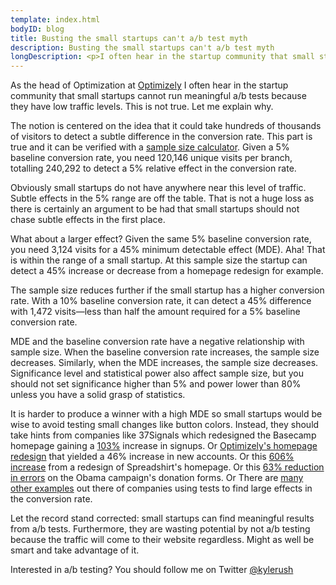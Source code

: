 ```yaml
---
template: index.html
bodyID: blog
title: Busting the small startups can't a/b test myth
description: Busting the small startups can't a/b test myth
longDescription: <p>I often hear in the startup community that small startups can't a/b test. While it's true that small startups can't detect subtle changes in the conversion rate, there is still a lot of value for small startups to a/b test.
---
```

As the head of Optimization at <a target="_blank" href="https://www.optimizely.com">Optimizely</a> I often hear in the startup community that small startups cannot run meaningful a/b tests because they have low traffic levels. This is not true. Let me explain why.

The notion is centered on the idea that it could take hundreds of thousands of visitors to detect a subtle difference in the conversion rate. This part is true and it can be verified with a <a href="http://www.evanmiller.org/ab-testing/sample-size.html" target="_blank">sample size calculator</a>. Given a 5% baseline conversion rate, you need 120,146 unique visits per branch, totalling 240,292 to detect a 5% relative effect in the conversion rate.

Obviously small startups do not have anywhere near this level of traffic. Subtle effects in the 5% range are off the table. That is not a huge loss as there is certainly an argument to be had that small startups should not chase subtle effects in the first place.

What about a larger effect? Given the same 5% baseline conversion rate, you need 3,124 visits for a 45% minimum detectable effect (MDE). Aha! That is within the range of a small startup. At this sample size the startup can detect a 45% increase or decrease from a homepage redesign for example.

The sample size reduces further if the small startup has a higher conversion rate. With a 10% baseline conversion rate, it can detect a 45% difference with 1,472 visits&mdash;less than half the amount required for a 5% baseline conversion rate.

MDE and the baseline conversion rate have a negative relationship with sample size. When the baseline conversion rate increases, the sample size decreases. Similarly, when the MDE increases, the sample size decreases. Significance level and statistical power also affect sample size, but you should not set significance higher than 5% and power lower than 80% unless you have a solid grasp of statistics.

It is harder to produce a winner with a high MDE so small startups would be wise to avoid testing small changes like button colors. Instead, they should take hints from companies like 37Signals which redesigned the Basecamp homepage gaining a <a href="http://signalvnoise.com/posts/2991-behind-the-scenes-ab-testing-part-3-final" target="blank">103%</a> increase in signups. Or <a href="http://blog.optimizely.com/2012/10/09/optimizelys-100000th-experiment/" target="blank">Optimizely's homepage redesign</a> that yielded a 46% increase in new accounts. Or this <a href="http://blog.optimizely.com/2013/11/26/spreadshirt_redesign_case_study/" target="blank">606% increase</a> from a redesign of Spreadshirt's homepage. Or this <a href="http://kylerush.net/blog/quantifying-and-reducing-user-frustration/" target="blank">63% reduction in errors</a> on the Obama campaign's donation forms. Or  There are <a href="https://www.optimizely.com/customers/customer-stories" target="blank">many other examples</a> out there of companies using tests to find large effects in the conversion rate.

Let the record stand corrected: small startups can find meaningful results from a/b tests. Furthermore, they are wasting potential by not a/b testing because the traffic will come to their website regardless. Might as well be smart and take advantage of it.

Interested in a/b testing? You should follow me on Twitter <a href="https://twitter.com/kylerush" target="_blank">@kylerush</a>
